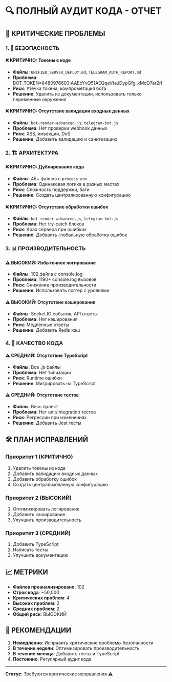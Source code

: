# 🔍 ПОЛНЫЙ АУДИТ КОДА - ОТЧЕТ

## 🚨 КРИТИЧЕСКИЕ ПРОБЛЕМЫ

### 1. 🔐 БЕЗОПАСНОСТЬ

#### ❌ КРИТИЧНО: Токены в коде
- **Файлы**: `UNIFIED_SERVER_DEPLOY.md`, `TELEGRAM_AUTH_REPORT.md`
- **Проблема**: BOT_TOKEN=8480976603:AAEcYvQ51AEQqeVtaJDypGfg_xMcO7ar2rI
- **Риск**: Утечка токена, компрометация бота
- **Решение**: Удалить из документации, использовать только переменные окружения

#### ❌ КРИТИЧНО: Отсутствие валидации входных данных
- **Файлы**: `bot-render-advanced.js`, `telegram-bot.js`
- **Проблема**: Нет проверки webhook данных
- **Риск**: XSS, инъекции, DoS
- **Решение**: Добавить валидацию и санитизацию

### 2. 🏗️ АРХИТЕКТУРА

#### ❌ КРИТИЧНО: Дублирование кода
- **Файлы**: 45+ файлов с `process.env`
- **Проблема**: Одинаковая логика в разных местах
- **Риск**: Сложность поддержки, баги
- **Решение**: Создать централизованную конфигурацию

#### ❌ КРИТИЧНО: Отсутствие обработки ошибок
- **Файлы**: `bot-render-advanced.js`, `telegram-bot.js`
- **Проблема**: Нет try-catch блоков
- **Риск**: Крах сервера при ошибках
- **Решение**: Добавить глобальную обработку ошибок

### 3. 📊 ПРОИЗВОДИТЕЛЬНОСТЬ

#### ⚠️ ВЫСОКИЙ: Избыточное логирование
- **Файлы**: 102 файла с console.log
- **Проблема**: 1190+ console.log вызовов
- **Риск**: Снижение производительности
- **Решение**: Использовать логгер с уровнями

#### ⚠️ ВЫСОКИЙ: Отсутствие кэширования
- **Файлы**: Socket.IO события, API ответы
- **Проблема**: Нет кэширования
- **Риск**: Медленные ответы
- **Решение**: Добавить Redis кэш

### 4. 🔧 КАЧЕСТВО КОДА

#### ⚠️ СРЕДНИЙ: Отсутствие TypeScript
- **Файлы**: Все .js файлы
- **Проблема**: Нет типизации
- **Риск**: Runtime ошибки
- **Решение**: Мигрировать на TypeScript

#### ⚠️ СРЕДНИЙ: Отсутствие тестов
- **Файлы**: Весь проект
- **Проблема**: Нет unit/integration тестов
- **Риск**: Регрессии при изменениях
- **Решение**: Добавить Jest тесты

## 🛠️ ПЛАН ИСПРАВЛЕНИЙ

### Приоритет 1 (КРИТИЧНО)
1. Удалить токены из кода
2. Добавить валидацию входных данных
3. Добавить обработку ошибок
4. Создать централизованную конфигурацию

### Приоритет 2 (ВЫСОКИЙ)
1. Оптимизировать логирование
2. Добавить кэширование
3. Улучшить производительность

### Приоритет 3 (СРЕДНИЙ)
1. Добавить TypeScript
2. Написать тесты
3. Улучшить документацию

## 📈 МЕТРИКИ

- **Файлов проанализировано**: 102
- **Строк кода**: ~50,000
- **Критических проблем**: 4
- **Высоких проблем**: 2
- **Средних проблем**: 2
- **Общий риск**: ВЫСОКИЙ

## 🎯 РЕКОМЕНДАЦИИ

1. **Немедленно**: Исправить критические проблемы безопасности
2. **В течение недели**: Оптимизировать производительность
3. **В течение месяца**: Добавить тесты и TypeScript
4. **Постоянно**: Регулярный аудит кода

---

**Статус**: Требуются критические исправления ⚠️
